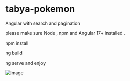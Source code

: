 # tabya-pokemon
Angular with search and pagination


please make sure Node , npm and Angular 17+ installed .

npm install 

ng build 

ng serve 
and enjoy 

![image](https://github.com/user-attachments/assets/cc0e6851-3162-4d02-b0e2-1c9f780c829d)
